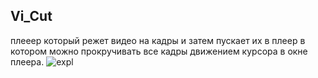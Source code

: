 ## Vi_Cut 
плееер который режет видео на кадры и затем пускает
их в плеер в котором можно прокручивать все кадры движением курсора в окне плеера. 
![expl](https://user-images.githubusercontent.com/96320343/166126749-3897195d-bb6a-41ef-997c-027290708d50.gif)
